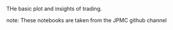 THe basic plot and insights of trading.

note: These notebooks are taken from the JPMC github channel

